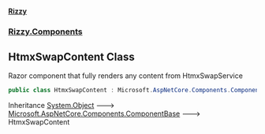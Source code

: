 #### [Rizzy](index 'index')
### [Rizzy.Components](Rizzy.Components 'Rizzy.Components')

## HtmxSwapContent Class

Razor component that fully renders any content from HtmxSwapService

```csharp
public class HtmxSwapContent : Microsoft.AspNetCore.Components.ComponentBase
```

Inheritance [System.Object](https://docs.microsoft.com/en-us/dotnet/api/System.Object 'System.Object') &#129106; [Microsoft.AspNetCore.Components.ComponentBase](https://docs.microsoft.com/en-us/dotnet/api/Microsoft.AspNetCore.Components.ComponentBase 'Microsoft.AspNetCore.Components.ComponentBase') &#129106; HtmxSwapContent